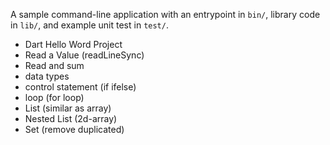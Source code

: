A sample command-line application with an entrypoint in `bin/`, library code
in `lib/`, and example unit test in `test/`.
- Dart Hello Word Project
- Read a Value (readLineSync)
- Read and sum
- data types
- control statement (if ifelse)
- loop (for loop)
- List (similar as array)
- Nested List (2d-array)
- Set (remove duplicated)
